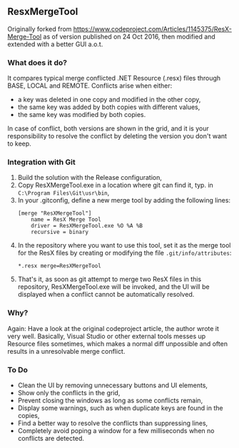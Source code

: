 ## ResxMergeTool
Originally forked from https://www.codeproject.com/Articles/1145375/ResX-Merge-Tool as of version published on 24 Oct 2016, then modified and extended with a better GUI a.o.t.

### What does it do?
It compares typical merge conflicted .NET Resource (.resx) files through BASE, LOCAL and REMOTE. Conflicts arise when either:

- a key was deleted in one copy and modified in the other copy,
 - the same key was added by both copies with different values,
 - the same key was modified by both copies.

In case of conflict, both versions are shown in the grid, and it is your responsibility to resolve the conflict by deleting the version you don't want to keep.

### Integration with Git
1. Build the solution with the Release configuration,
2. Copy ResXMergeTool.exe in a location where git can find it, typ. in `C:\Program Files\Git\usr\bin`,
3. In your .gitconfig, define a new merge tool by adding the following lines:
   ```
   [merge "ResXMergeTool"]
       name = ResX Merge Tool
       driver = ResXMergeTool.exe %O %A %B
       recursive = binary
   ```
4. In the repository where you want to use this tool, set it as the merge tool for the ResX files by creating or modifying the file `.git/info/attributes`:
   ```
   *.resx merge=ResXMergeTool
   ```
5. That's it, as soon as git attempt to merge two ResX files in this repository, ResXMergeTool.exe will be invoked, and the UI will be displayed when a conflict cannot be automatically resolved.

### Why?
Again: Have a look at the original codeproject article, the author wrote it very well.
Basically, Visual Studio or other external tools messes up Resource files sometimes, which makes a normal diff unpossible and often results in a unresolvable merge conflict.

### To Do
 - Clean the UI by removing unnecessary buttons and UI elements,
 - Show only the conflicts in the grid,
 - Prevent closing the windows as long as some conflicts remain,
 - Display some warnings, such as when duplicate keys are found in the copies,
 - Find a better way to resolve the conflicts than suppressing lines,
 - Completely avoid poping a window for a few milliseconds when no conflicts are detected.
